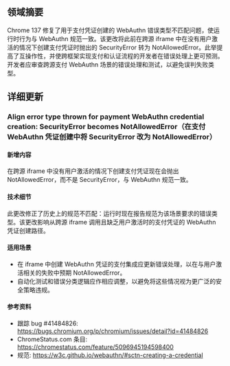 ## 领域摘要

Chrome 137 修复了用于支付凭证创建的 WebAuthn 错误类型不匹配问题，使运行时行为与 WebAuthn 规范一致。该更改将此前在跨源 iframe 中在没有用户激活的情况下创建支付凭证时抛出的 SecurityError 转为 NotAllowedError。此举提高了互操作性，并使跨框架实现支付和认证流程的开发者在错误处理上更可预测。开发者应审查跨源支付 WebAuthn 场景的错误处理和测试，以避免误判失败类型。

## 详细更新

### Align error type thrown for payment WebAuthn credential creation: SecurityError becomes NotAllowedError（在支付 WebAuthn 凭证创建中将 SecurityError 改为 NotAllowedError）

#### 新增内容
在跨源 iframe 中没有用户激活的情况下创建支付凭证现在会抛出 NotAllowedError，而不是 SecurityError，与 WebAuthn 规范一致。

#### 技术细节
此更改修正了历史上的规范不匹配：运行时现在报告规范为该场景要求的错误类型。该更改影响从跨源 iframe 调用且缺乏用户激活时的支付凭证的 WebAuthn 凭证创建路径。

#### 适用场景
- 在 iframe 中创建 WebAuthn 凭证的支付集成应更新错误处理，以在与用户激活相关的失败中预期 NotAllowedError。  
- 自动化测试和错误分类逻辑应作相应调整，以避免将这些情况视为更广泛的安全策略违规。

#### 参考资料
- 跟踪 bug #41484826: https://bugs.chromium.org/p/chromium/issues/detail?id=41484826  
- ChromeStatus.com 条目: https://chromestatus.com/feature/5096945194598400  
- 规范: https://w3c.github.io/webauthn/#sctn-creating-a-credential